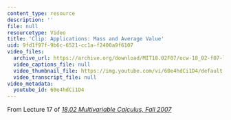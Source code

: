 ```yaml
---
content_type: resource
description: ''
file: null
resourcetype: Video
title: 'Clip: Applications: Mass and Average Value'
uid: 9fd1f97f-9b6c-6521-cc1a-f2400a9f6107
video_files:
  archive_url: https://archive.org/download/MIT18.02F07/ocw-18_02-f07-lec17_300k.mp4
  video_captions_file: null
  video_thumbnail_file: https://img.youtube.com/vi/60e4hdCi1D4/default.jpg
  video_transcript_file: null
video_metadata:
  youtube_id: 60e4hdCi1D4
---
```


From Lecture 17 of [_18.02 Multivariable Calculus, Fall 2007_](/courses/18-02-multivariable-calculus-fall-2007/pages/video-lectures)